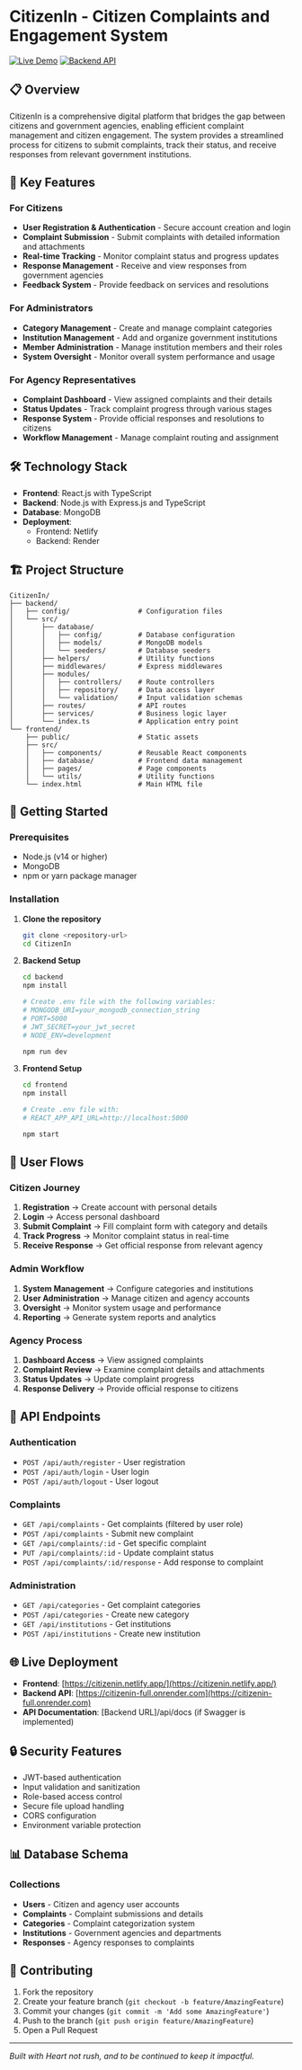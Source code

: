 # CitizenIn - Citizen Complaints and Engagement System

[![Live Demo](https://img.shields.io/badge/Live%20Demo-Visit%20Site-blue)](https://citizenin.netlify.app/)
[![Backend API](https://img.shields.io/badge/Backend%20API-Live-green)](https://citizenin-full.onrender.com)

## 📋 Overview

CitizenIn is a comprehensive digital platform that bridges the gap between citizens and government agencies, enabling efficient complaint management and citizen engagement. The system provides a streamlined process for citizens to submit complaints, track their status, and receive responses from relevant government institutions.

## 🌟 Key Features

### For Citizens
- **User Registration & Authentication** - Secure account creation and login
- **Complaint Submission** - Submit complaints with detailed information and attachments
- **Real-time Tracking** - Monitor complaint status and progress updates
- **Response Management** - Receive and view responses from government agencies
- **Feedback System** - Provide feedback on services and resolutions

### For Administrators
- **Category Management** - Create and manage complaint categories
- **Institution Management** - Add and organize government institutions
- **Member Administration** - Manage institution members and their roles
- **System Oversight** - Monitor overall system performance and usage

### For Agency Representatives
- **Complaint Dashboard** - View assigned complaints and their details
- **Status Updates** - Track complaint progress through various stages
- **Response System** - Provide official responses and resolutions to citizens
- **Workflow Management** - Manage complaint routing and assignment

## 🛠️ Technology Stack

- **Frontend**: React.js with TypeScript
- **Backend**: Node.js with Express.js and TypeScript
- **Database**: MongoDB
- **Deployment**: 
  - Frontend: Netlify
  - Backend: Render

## 🏗️ Project Structure

```
CitizenIn/
├── backend/
│   ├── config/                 # Configuration files
│   └── src/
│       ├── database/
│       │   ├── config/         # Database configuration
│       │   ├── models/         # MongoDB models
│       │   └── seeders/        # Database seeders
│       ├── helpers/            # Utility functions
│       ├── middlewares/        # Express middlewares
│       ├── modules/
│       │   ├── controllers/    # Route controllers
│       │   ├── repository/     # Data access layer
│       │   └── validation/     # Input validation schemas
│       ├── routes/             # API routes
│       ├── services/           # Business logic layer
│       └── index.ts            # Application entry point
└── frontend/
    ├── public/                 # Static assets
    ├── src/
    │   ├── components/         # Reusable React components
    │   ├── database/           # Frontend data management
    │   ├── pages/              # Page components
    │   └── utils/              # Utility functions
    └── index.html              # Main HTML file
```

## 🚀 Getting Started

### Prerequisites

- Node.js (v14 or higher)
- MongoDB
- npm or yarn package manager

### Installation

1. **Clone the repository**
   ```bash
   git clone <repository-url>
   cd CitizenIn
   ```

2. **Backend Setup**
   ```bash
   cd backend
   npm install
   
   # Create .env file with the following variables:
   # MONGODB_URI=your_mongodb_connection_string
   # PORT=5000
   # JWT_SECRET=your_jwt_secret
   # NODE_ENV=development
   
   npm run dev
   ```

3. **Frontend Setup**
   ```bash
   cd frontend
   npm install
   
   # Create .env file with:
   # REACT_APP_API_URL=http://localhost:5000
   
   npm start
   ```

## 📱 User Flows

### Citizen Journey
1. **Registration** → Create account with personal details
2. **Login** → Access personal dashboard
3. **Submit Complaint** → Fill complaint form with category and details
4. **Track Progress** → Monitor complaint status in real-time
5. **Receive Response** → Get official response from relevant agency

### Admin Workflow
1. **System Management** → Configure categories and institutions
2. **User Administration** → Manage citizen and agency accounts
3. **Oversight** → Monitor system usage and performance
4. **Reporting** → Generate system reports and analytics

### Agency Process
1. **Dashboard Access** → View assigned complaints
2. **Complaint Review** → Examine complaint details and attachments
3. **Status Updates** → Update complaint progress
4. **Response Delivery** → Provide official response to citizens

## 🔧 API Endpoints

### Authentication
- `POST /api/auth/register` - User registration
- `POST /api/auth/login` - User login
- `POST /api/auth/logout` - User logout

### Complaints
- `GET /api/complaints` - Get complaints (filtered by user role)
- `POST /api/complaints` - Submit new complaint
- `GET /api/complaints/:id` - Get specific complaint
- `PUT /api/complaints/:id` - Update complaint status
- `POST /api/complaints/:id/response` - Add response to complaint

### Administration
- `GET /api/categories` - Get complaint categories
- `POST /api/categories` - Create new category
- `GET /api/institutions` - Get institutions
- `POST /api/institutions` - Create new institution

## 🌐 Live Deployment

- **Frontend**: [https://citizenin.netlify.app/](https://citizenin.netlify.app/)
- **Backend API**: [https://citizenin-full.onrender.com](https://citizenin-full.onrender.com)
- **API Documentation**: [Backend URL]/api/docs (if Swagger is implemented)

## 🔒 Security Features

- JWT-based authentication
- Input validation and sanitization
- Role-based access control
- Secure file upload handling
- CORS configuration
- Environment variable protection

## 📊 Database Schema

### Collections
- **Users** - Citizen and agency user accounts
- **Complaints** - Complaint submissions and details
- **Categories** - Complaint categorization system
- **Institutions** - Government agencies and departments
- **Responses** - Agency responses to complaints

## 🤝 Contributing

1. Fork the repository
2. Create your feature branch (`git checkout -b feature/AmazingFeature`)
3. Commit your changes (`git commit -m 'Add some AmazingFeature'`)
4. Push to the branch (`git push origin feature/AmazingFeature`)
5. Open a Pull Request



---

*Built with Heart not rush, and to be continued to keep it impactful.*
